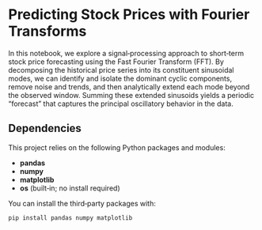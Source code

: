 # Predicting Stock Prices with Fourier Transforms

In this notebook, we explore a signal‑processing approach to short‑term stock price forecasting using the Fast Fourier Transform (FFT). By decomposing the historical price series into its constituent sinusoidal modes, we can identify and isolate the dominant cyclic components, remove noise and trends, and then analytically extend each mode beyond the observed window. Summing these extended sinusoids yields a periodic “forecast” that captures the principal oscillatory behavior in the data.







## Dependencies

This project relies on the following Python packages and modules:

- **pandas**  
- **numpy**  
- **matplotlib**  
- **os** (built‑in; no install required)

You can install the third‑party packages with:

```bash
pip install pandas numpy matplotlib
